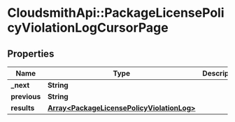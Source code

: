 # CloudsmithApi::PackageLicensePolicyViolationLogCursorPage

## Properties
Name | Type | Description | Notes
------------ | ------------- | ------------- | -------------
**_next** | **String** |  | [optional] 
**previous** | **String** |  | [optional] 
**results** | [**Array&lt;PackageLicensePolicyViolationLog&gt;**](PackageLicensePolicyViolationLog.md) |  | 


